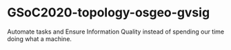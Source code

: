 # GSoC2020-topology-osgeo-gvsig
Automate tasks and Ensure Information Quality instead of spending our time doing what a machine.

